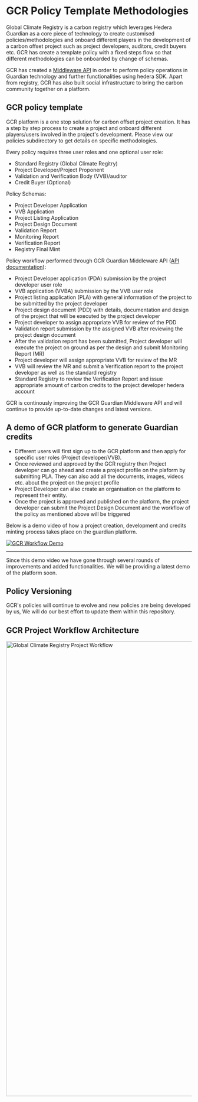 # GCR Policy Template Methodologies

Global Climate Registry is a carbon registry which leverages Hedera Guardian as a core piece of technology to create customised policies/methodologies and onboard different players in the development of a carbon offset project such as project developers, auditors, credit buyers etc. GCR has create a template policy with a fixed steps flow so that different methodologies can be onboarded by change of schemas.

GCR has created a [Middleware API](https://documenter.getpostman.com/view/23057894/2sA3Bj8ZD8) in order to perform policy operations in Guardian technology and further functionalities using hedera SDK. Apart from registry, GCR has also built social infrastructure to bring the carbon community together on a platform.

## GCR policy template

GCR platform is a one stop solution for carbon offset project creation. It has a step by step process to create a project and onboard different players/users involved in the project's development. Please view our policies subdirectory to get details on specific methodologies.

Every policy requires three user roles and one optional user role: 
- Standard Registry (Global Climate Regitry)
- Project Developer/Project Proponent
- Validation and Verification Body (VVB)/auditor
- Credit Buyer (Optional)

Policy Schemas:
- Project Developer Application
- VVB Application
- Project Listing Application
- Project Design Document
- Validation Report 
- Monitoring Report
- Verification Report
- Registry Final Mint


Policy workflow performed through GCR Guardian Middleware API ([API documentation](https://documenter.getpostman.com/view/23057894/2sA3Bj8ZD8)): 

- Project Developer application (PDA) submission by the project developer user role 
- VVB application (VVBA) submission by the VVB user role
- Project listing application (PLA) with general information of the project to be submitted by the project developer
- Project design document (PDD) with details, documentation and design of the project that will be executed by the project developer
- Project developer to assign appropriate VVB for review of the PDD
- Validation report submission by the assigned VVB after reviewing the project design document
- After the validation report has been submitted, Project developer will execute the project on ground as per the design and submit Monitoring Report (MR)
- Project developer will assign appropriate VVB for review of the MR
- VVB will review the MR and submit a Verification report to the project developer as well as the standard registry
- Standard Registry to review the Verification Report and issue appropriate amount of carbon credits to the project developer hedera account

GCR is continously improving the GCR Guardian Middleware API and will continue to provide up-to-date changes and latest versions. 

## A demo of GCR platform to generate Guardian credits 

- Different users will first sign up to the GCR platform and then apply for specific user roles (Project developer/VVB). 
- Once reviewed and approved by the GCR registry then Project developer can go ahead and create a project profile on the plaform by submitting PLA. They can also add all the documents, images, videos etc. about the project on the project profile
- Project Developer can also create an organisation on the platform to represent their entity.
- Once the project is approved and published on the platform, the project developer can submit the Project Design Document and the workflow of the policy as mentioned above will be triggered

Below is a demo video of how a project creation, development and credits minting process takes place on the guardian platform. 

[![GCR Workflow Demo](https://i3.ytimg.com/vi/GarMI-1Y-7s/maxresdefault.jpg)](https://www.youtube.com/watch?v=GarMI-1Y-7s&t=528s&ab_channel=StellaZhou)

---
Since this demo video we have gone through several rounds of improvements and added functionalities. We will be providing a latest demo of the platform soon.

## Policy Versioning

GCR's policies will continue to evolve and new policies are being developed by us, We will do our best effort to update them within this repository.

## GCR Project Workflow Architecture

<img width="1232" alt="Global Climate Registry Project Workflow" src="https://github.com/saharshkhicha18/guardian/assets/71884962/255ad96f-4005-42d5-93e4-f37ff30c87d4">



